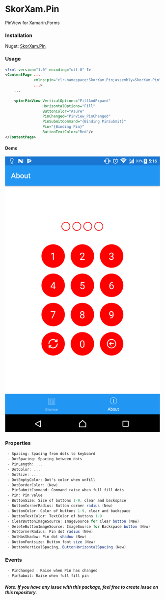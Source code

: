 # SkorXam.Pin
PinView for Xamarin.Forms
### Installation
Nuget: [SkorXam.Pin](https://www.nuget.org/packages/SkorXam.Pin/)
### Usage
```xml
<?xml version="1.0" encoding="utf-8" ?>
<ContentPage ...
             xmlns:pin="clr-namespace:SkorXam.Pin;assembly=SkorXam.Pin"
             ...>
    ...
    
    <pin:PinView VerticalOptions="FillAndExpand"
                 HorizontalOptions="Fill"
                 ButtonColor="Azure"
                 PinChanged="PinView_PinChanged"
                 PinSubmitCommand="{Binding PinSubmit}"
                 Pin="{Binding Pin}"
                 ButtonTextColor="Red"/>
</ContentPage>

```
#### Demo
![Demo](Demo.png)

### Properties
```csharp
 - Spacing: Spacing from dots to keyboard
 - DotSpacing: Spacing between dots
 - PinLength: ...
 - DotColor: ...
 - DotSize: ...
 - DotEmptyColor: Dot's color when unfill
 - DotBorderColor: (New)
 - PinSubmitCommand: Command raise when full fill dots
 - Pin: Pin value
 - ButtonSize: Size of buttons 1-9, clear and backspace
 - ButtonCornerRadius: Button corner radius (New)
 - ButtonColor: Color of buttons 1-9, clear and backspace
 - ButtonTextColor: TextColor of buttons 1-9
 - ClearButtonImageSource: ImageSource for Clear button (New)
 - DeleteButtonImageSource: ImageSource for Backspace button (New)
 - DotCornerRadius: Pin dot radius (New)
 - DotHasShadow: Pin dot shadow (New)
 - ButtonFontsize: Button font size (New)
 - ButtonVerticalSpacing, ButtonHorizontalSpacing (New)
```

### Events
```csharp
 - PinChanged : Raise when Pin has changed
 - PinSubmit: Raise when full fill pin
```
##### Note: If you have any issue with this package, feel free to create issue on this repository.